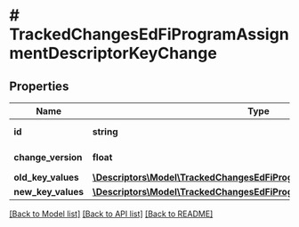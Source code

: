 # # TrackedChangesEdFiProgramAssignmentDescriptorKeyChange

## Properties

Name | Type | Description | Notes
------------ | ------------- | ------------- | -------------
**id** | **string** | Resource identifier | [optional]
**change_version** | **float** | Change version | [optional]
**old_key_values** | [**\Descriptors\Model\TrackedChangesEdFiProgramAssignmentDescriptorKey**](TrackedChangesEdFiProgramAssignmentDescriptorKey.md) |  | [optional]
**new_key_values** | [**\Descriptors\Model\TrackedChangesEdFiProgramAssignmentDescriptorKey**](TrackedChangesEdFiProgramAssignmentDescriptorKey.md) |  | [optional]

[[Back to Model list]](../../README.md#models) [[Back to API list]](../../README.md#endpoints) [[Back to README]](../../README.md)
